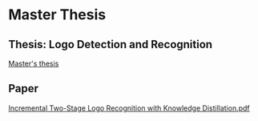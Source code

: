 # Master Thesis
## Thesis: Logo Detection and Recognition

[Master's thesis](https://github.com/gianlucagiudice/master_thesis-logo_detection_recognition/blob/main/thesis.pdf)


## Paper

[Incremental Two-Stage Logo Recognition with Knowledge Distillation.pdf](https://github.com/gianlucagiudice/master_thesis-logo_detection_recognition/blob/main/Incremental%20Two-Stage%20Logo%20Recognition%20with%20Knowledge%20Distillation.pdf)
